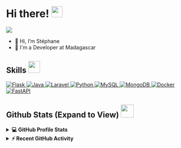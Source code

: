 <h1> Hi there! <img src = "https://raw.githubusercontent.com/MartinHeinz/MartinHeinz/master/wave.gif" width = 30px> </h1>
<p align='center'>
</p>

<p>
  <a href="https://github.com/DenverCoder1/readme-typing-svg"><img src="https://readme-typing-svg.herokuapp.com?&font=IBM+Plex+Sans&color=abcdef&size=20&lines=Welcome+to+my+GitHub+Profile!;I'm+a+Software+Engineer;I'm+a+Developer" /></a>
</p>

   <!-- <a href="https://www.linkedin.com/in/aastha-jha-805001106/" target="_blank">
    <img alt="LinkedIn" src="https://img.shields.io/badge/LinkedIn-0077B5?style=for-the-badge&logo=linkedin&logoColor=white">
  </a>   
   <a href="https://stackoverflow.com/users/11911694/aastha-jha" target="_blank">
    <img alt="Stack Overflow" src="https://img.shields.io/badge/Stack_Overflow-FE7A16?style=for-the-badge&logo=stack-overflow&logoColor=white">
  </a>  
  <a href="https://www.kaggle.com/aastha124" target="_blank">
    <img alt="Kaggle" src="https://img.shields.io/badge/Kaggle-20BEFF?style=for-the-badge&logo=Kaggle&logoColor=white">
  </a>  
 <a href="https://www.hackerrank.com/aasthajha123/hackos" target="_blank">
    <img alt="HackerRank" src="https://img.shields.io/badge/-Hackerrank-2EC866?style=for-the-badge&logo=HackerRank&logoColor=white">
  </a> -->
  
- 👋 Hi, I’m Stéphane
- 💼 I'm a Developer at Madagascar

<h2> Skills <img src = "https://media2.giphy.com/media/QssGEmpkyEOhBCb7e1/giphy.gif?cid=ecf05e47a0n3gi1bfqntqmob8g9aid1oyj2wr3ds3mg700bl&rid=giphy.gif" width = 32px> </h2>
  <a href="https://www.flask.com/">
    <img alt="Flask" src="https://img.shields.io/badge/Flask-000000?style=for-the-badge&logo=flask&logoColor=white">
  </a>
  <a href="https://www.java.com" target="_blank"> 
    <img alt="Java" src="https://img.shields.io/badge/Java-3A75B0?style=for-the-badge&logo=java&logoColor=white">
  </a>
  <a href="https://laravel.com/">
    <img alt="Laravel" src="https://img.shields.io/badge/Laravel-F03E30?style=for-the-badge&logo=laravel&logoColor=white">
  </a>
   <a href="https://www.python.org" target="_blank">
    <img alt="Python" src="https://img.shields.io/badge/Python-3776AB?style=for-the-badge&logo=python&logoColor=white">
  </a>
  <a href="https://www.mysql.com/">
    <img alt="MySQL" src="https://img.shields.io/badge/MySQL-3E6E93?style=for-the-badge&logo=mysql&logoColor=white">
  </a>
  <a href="https://www.mongodb.com/">
    <img alt="MongoDB" src="https://img.shields.io/badge/MongoDB-00684A?style=for-the-badge&logo=mongodb&logoColor=white">
  </a>
  <a href="https://www.docker.com/">
    <img alt="Docker" src="https://img.shields.io/badge/Docker-2CA5E0?style=for-the-badge&logo=docker&logoColor=white">
  </a>
  <a href="https://fastapi.tiangolo.com/">
    <img alt="FastAPI" src="https://img.shields.io/badge/FastAPI-009485?style=for-the-badge&logo=fastapi&logoColor=white">
  </a>
  

  

  

<h2> Github Stats (Expand to View) <img src = "https://i.pinimg.com/originals/65/c4/f4/65c4f452571be1261e9c623f7da488ac.gif" width = 35px> </h2>

<details> 
  <summary><b>💻 GitHub Profile Stats</b></summary>
  <br/>
  <p align="center">
    <a href="https://github.com/anuraghazra/github-readme-stats"><img alt="Stéphane's Github Stats" src="https://github-readme-stats.vercel.app/api?username=chan-stephane&show_icons=true&count_private=true&theme=algolia" height="192px"/></a>
<br/>
  &nbsp;
	  <img src="https://github-readme-stats.vercel.app/api/top-langs?username=chan-stephane&show_icons=true&locale=en&layout=compact&theme=algolia" alt="aastha12" height="192px"/>
  <br/>
  </p>
</details>


<details>
  <summary><b>⚡ Recent GitHub Activity</b></summary>
  <br/>
   <a href="https://github.com/chan-stephane"><img alt="Aastha's Activity Graph" src="https://activity-graph.herokuapp.com/graph?username=chan-stephane&custom_title=Stephane's%20Contribution%20Graph&theme=react-dark" /></a>
  <br/>

</details>

<br/>
